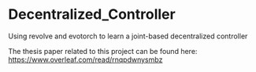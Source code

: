 # Decentralized_Controller
Using revolve and evotorch to learn a joint-based decentralized controller

The thesis paper related to this project can be found here: https://www.overleaf.com/read/rnqpdwnysmbz
